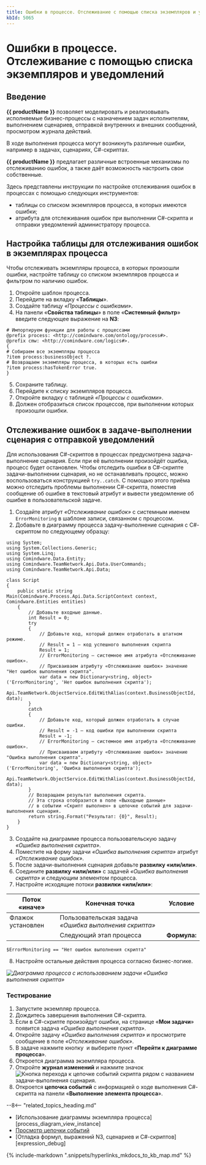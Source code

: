 ```yaml
---
title: Ошибки в процессе. Отслеживание с помощью списка экземпляров и уведомлений
kbId: 5065
---
```


# Ошибки в процессе. Отслеживание с помощью списка экземпляров и уведомлений

## Введение

**{{ productName }}** позволяет моделировать и реализовывать исполняемые бизнес-процессы с назначением задач исполнителям, выполнением сценариев, отправкой внутренних и внешних сообщений, просмотром журнала действий.

В ходе выполнения процесса могут возникнуть различные ошибки, например в задачах, сценариях, C#-скриптах.

**{{ productName }}** предлагает различные встроенные механизмы по отслеживанию ошибок, а также даёт возможность настроить свои собственные.

Здесь представлены инструкции по настройке отслеживания ошибок в процессах с помощью следующих инструментов:

- таблицы со списком экземпляров процесса, в которых имеются ошибки;
- атрибута для отслеживания ошибок при выполнении C#-скрипта и отправки уведомлений администратору процесса.

## Настройка таблицы для отслеживания ошибок в экземплярах процесса

Чтобы отслеживать экземпляры процесса, в которых произошли ошибки, настройте таблицу со списком экземпляров процесса и фильтром по наличию ошибок.

1. Откройте шаблон процесса.
2. Перейдите на вкладку «**Таблицы**».
3. Создайте таблицу *«Процессы с ошибками»*.
4. На панели «**Свойства таблицы**» в поле «**Системный фильтр**» введите следующее выражение на **N3**:

```
# Импортируем функции для работы с процессами
@prefix process: <http://comindware.com/ontology/process#>.
@prefix cmw: <http://comindware.com/logics#>.
{
# Собираем все экземпляры процесса
?item process:businessObject ?.
# Возвращаем экземпляры процесса, в которых есть ошибки
?item process:hasTokenError true.
}
```
5. Сохраните таблицу.
6. Перейдите к списку экземпляров процесса.
7. Откройте вкладку с таблицей *«Процессы с ошибками»*.
8. Должен отобразиться список процессов, при выполнении которых произошли ошибки.

## Отслеживание ошибок в задаче-выполнении сценария с отправкой уведомлений

Для использования C#-скриптов в процессах предусмотрена задача-выполнение сценария. Если при её выполнении произойдёт ошибка, процесс будет остановлен. Чтобы отследить ошибки в C#-скрипте задачи-выполнении сценария, но не останавливать процесс, можно воспользоваться конструкцией `try..catch`. С помощью этого приёма можно отследить проблемы выполнении C#-скрипта, поместив сообщение об ошибке в текстовый атрибут и вывести уведомление об ошибке в пользовательской задаче.

1. Создайте атрибут *«Отслеживание ошибок»* с системным именем `ErrorMonitoring` в шаблоне записи, связанном с процессом.
2. Добавьте в диаграмму процесса задачу-выполнение сценария с C#-скриптом по следующему образцу:

```
using System;
using System.Collections.Generic;
using System.Linq;
using Comindware.Data.Entity;
using Comindware.TeamNetwork.Api.Data.UserCommands;
using Comindware.TeamNetwork.Api.Data;

class Script
{
    public static string Main(Comindware.Process.Api.Data.ScriptContext context, Comindware.Entities entities)
    {
        // Добавьте входные данные.
        int Result = 0;
        try
        {
            // Добавьте код, который должен отработать в штатном режиме.
            // Result = 1 — код успешного выполнения скрипта
            Result = 1;
            // ErrorMonitoring — системное имя атрибута «Отслеживание ошибок».
            // Присваиваем атрибуту «Отслеживание ошибок» значение "Нет ошибок выполнения скрипта".
            var data = new Dictionary<string, object>('ErrorMonitoring', 'Нет ошибок выполнения скрипта');
            Api.TeamNetwork.ObjectService.EditWithAlias(context.BusinessObjectId, data);
        }
        catch
        {
            // Добавьте код, который должен отработать в случае ошибки.
            // Result = -1 — код ошибки при выполнении скрипта
            Result = -1;
            // ErrorMonitoring — системное имя атрибута «Отслеживание ошибок».
            // Присваиваем атрибуту «Отслеживание ошибок» значение "Ошибка выполнения скрипта".
            var data = new Dictionary<string, object>('ErrorMonitoring', 'Ошибка выполнения скрипта');
            Api.TeamNetwork.ObjectService.EditWithAlias(context.BusinessObjectId, data);
        }
        // Возвращаем результат выполнения скрипта.
        // Эта строка отобразится в поле «Выходные данные»
        // в событии «Скрипт выполнен» в цепочке событий для задачи-выполнения сценария.
        return string.Format("Результат: {0}", Result);
    }
}
```
3. Создайте на диаграмме процесса пользовательскую задачу *«Ошибка выполнения скрипта»*.
4. Поместите на форму задачи *«Ошибка выполнения скрипта»* атрибут *«Отслеживание ошибок»*.
5. После задачи-выполнения сценария добавьте **развилку «или/или»**.
6. Соедините **развилку «или/или»** с задачей *«Ошибка выполнения скрипта»* и следующим элементом процесса.
7. Настройте исходящие потоки **развилки «или/или»**:

| Поток «иначе» | Конечная точка | Условие |
| --- | --- | --- |
| Флажок установлен | Пользовательская задача *«Ошибка выполнения скрипта»* |  |
|  | Следующий этап процесса | **Формула:** |

```
$ErrorMonitoring == "Нет ошибок выполнения скрипта"
```
8. Настройте остальные действия процесса согласно бизнес-логике.

_![Диаграмма процесса с использованием задачи «Ошибка выполнения скрипта»](/platform/v5.0/business_apps/diagrams/process_diagram/img/process_debug_process_diagram.png)_

### Тестирование

1. Запустите экземпляр процесса.
2. Дождитесь завершения выполнения C#-скрипта.
3. Если в C#-скрипте произойдут ошибки, на странице «**Мои задачи**» появится задача *«Ошибка выполнения скрипта»*.
4. Откройте задачу *«Ошибка выполнения скрипта»* и просмотрите сообщение в поле *«Отслеживание ошибок»*.
5. В задаче нажмите кнопку *‌* и выберите пункт «**Перейти к диаграмме процесса**».
6. Откроется диаграмма экземпляра процесса.
7. Откройте **журнал изменений** и нажмите значок ![Кнопка перехода к цепочке событий скрипта](/platform/v5.0/business_apps/diagrams/process_diagram/../../expressions/img/expression_debug_script_button.png) рядом с названием задачи-выполнения сценария.
8. Откроется **цепочка событий** с информацией о ходе выполнения C#-скрипта на панели «**Выполнение элемента процесса**».

--8<-- "related_topics_heading.md"

- [Использование диаграммы экземпляра процесса][process_diagram_view_instance]
- [Просмотр цепочки событий](process_diagram_view_instance.html#events_chain_view)
- [Отладка формул, выражений N3, сценариев и C#-скриптов][expression_debug]


{% include-markdown ".snippets/hyperlinks_mkdocs_to_kb_map.md" %}
